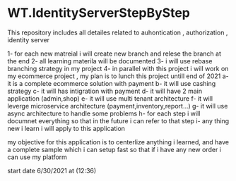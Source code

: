 # WT.IdentityServerStepByStep
This repository includes all detailes related to auhontication , authorization , identity server

1- for each new matreial i will create new branch and relese the branch at the end
2- all learning materila will be documented
3- i will use rebase branching strategy in my project
4- in parallel with this project i will work on my ecommerce project , my plan is to lunch this project untill end of 2021
   a- it is a complete ecommerce solution with payment
   b- it will use cashing strategy
   c- it will has intigration with payment
   d- it will have 2 main application (admin,shop)
   e- it will use multi tenant architecture
   f- it will leverge microservice architecture (payment,inventory,report...)
   g- it will use async architecture to handle some problems
   h- for each step i will documnet everything so that in the future i can refer to that step
   i- any thing new i learn i will apply to this application
 
 my objective for this application is to centerlize anything i learned, and have a complete sample which i can setup fast so that if i have any new 
 order i can use my platform
 
 start date 6/30/2021  at (12:36)
 
   
   